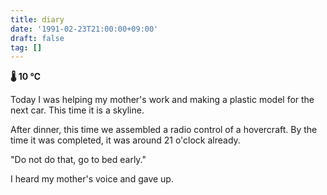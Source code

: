 ```yaml
---
title: diary
date: '1991-02-23T21:00:00+09:00'
draft: false
tag: []
---
```


**🌡 10 ℃**

Today I was helping my mother's work and making a plastic model for the next car. This time it is a skyline.

After dinner, this time we assembled a radio control of a hovercraft. By the time it was completed, it was around 21 o'clock already.

"Do not do that, go to bed early."

I heard my mother's voice and gave up.